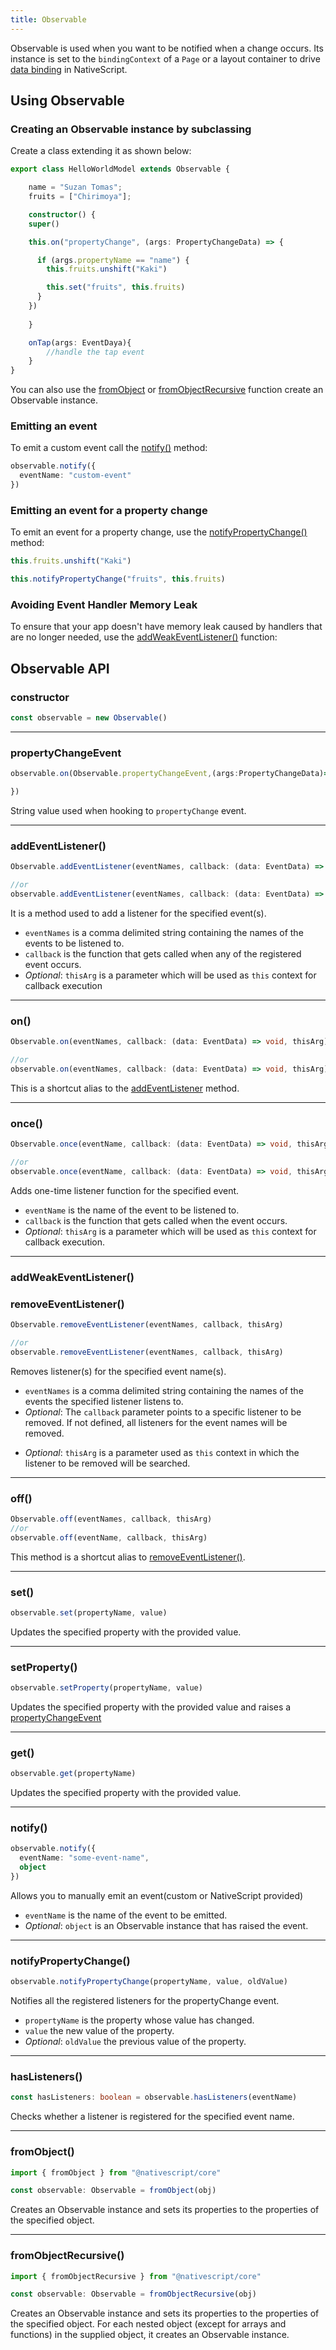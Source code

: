 ```yaml
---
title: Observable
---
```


Observable is used when you want to be notified when a change occurs. Its instance is set to the `bindingContext` of a `Page` or a layout container to drive [data binding]() in NativeScript. 

## Using Observable

### Creating an Observable instance by subclassing

Create a class extending it as shown below:

<!-- tabs: main-page-model -->
```ts
export class HelloWorldModel extends Observable {

    name = "Suzan Tomas";
    fruits = ["Chirimoya"];

    constructor() {
    super()

    this.on("propertyChange", (args: PropertyChangeData) => {

      if (args.propertyName == "name") {
        this.fruits.unshift("Kaki")

        this.set("fruits", this.fruits)
      }
    })
      
    }

    onTap(args: EventDaya){
        //handle the tap event
    }
}
```

You can also use the [fromObject](#fromobject) or [fromObjectRecursive](#fromobjectrecursive) function create an Observable instance.


### Emitting an event

To emit a custom event call the [notify()](#notify) method:

```ts
observable.notify({
  eventName: "custom-event"
})
```

### Emitting an event for a property change

To emit an event for a property change, use the [notifyPropertyChange()](#notifypropertychange) method:

```ts
this.fruits.unshift("Kaki")

this.notifyPropertyChange("fruits", this.fruits)
```

### Avoiding Event Handler Memory Leak
To ensure that your app doesn't have memory leak caused by handlers that are no longer needed, use the [addWeakEventListener()](#addweakeventlistener) function:

<!-- TODO: Add a working example -->

## Observable API

### constructor

```ts
const observable = new Observable()
```

---

### propertyChangeEvent
```ts
observable.on(Observable.propertyChangeEvent,(args:PropertyChangeData)=>{

})
```

String value used when hooking to `propertyChange` event.

---
### addEventListener()

```ts
Observable.addEventListener(eventNames, callback: (data: EventData) => void, thisArg)

//or
observable.addEventListener(eventNames, callback: (data: EventData) => void, thisArg)
```
It is a method used to add a listener for the specified event(s).

- `eventNames` is a comma delimited string containing the names of the events to be listened to.
- `callback` is the function that gets called when any of the registered event occurs.
- _Optional_: `thisArg` is a parameter which will be used as `this` context for callback execution

---

### on()
```ts
Observable.on(eventNames, callback: (data: EventData) => void, thisArg)

//or
observable.on(eventNames, callback: (data: EventData) => void, thisArg)
```
This is a shortcut alias to the [addEventListener](#addeventlistener) method.

---

### once()
```ts
Observable.once(eventName, callback: (data: EventData) => void, thisArg)

//or
observable.once(eventName, callback: (data: EventData) => void, thisArg)
```

Adds one-time listener function for the specified event.
- `eventName` is the name of the event to be listened to.
- `callback` is the function that gets called when the event occurs.
- _Optional_: `thisArg` is a parameter which will be used as `this` context for callback execution.

---
### addWeakEventListener()
### removeEventListener()

```ts
Observable.removeEventListener(eventNames, callback, thisArg)

//or 
observable.removeEventListener(eventNames, callback, thisArg)
```

Removes listener(s) for the specified event name(s).
- `eventNames` is a comma delimited string containing the names of the events the specified listener listens to.
- _Optional_: The `callback` parameter points to a specific listener to be removed. If not defined, all listeners for the event names will be removed.
<!-- Is the following definition correct -->
- _Optional_: `thisArg` is a parameter used as `this` context in which the listener to be removed will be searched. 

---
### off()

```ts
Observable.off(eventNames, callback, thisArg)
//or
observable.off(eventName, callback, thisArg)
```
This method is a shortcut alias to [removeEventListener()](#removeeventlistener).

---

### set()

```ts
observable.set(propertyName, value)
```

Updates the specified property with the provided value.

---

### setProperty()

```ts
observable.setProperty(propertyName, value)
```

Updates the specified property with the provided value and raises a [propertyChangeEvent](#propertychangeevent) 

---

### get()

```ts
observable.get(propertyName)
```

Updates the specified property with the provided value.

---

### notify()

```ts
observable.notify({
  eventName: "some-event-name",
  object
})
```

Allows you to manually emit an event(custom or NativeScript provided)
- `eventName` is the name of the event to be emitted.
- _Optional_: `object` is an Observable instance that has raised the event.
---

### notifyPropertyChange()

```ts
observable.notifyPropertyChange(propertyName, value, oldValue)
```

Notifies all the registered listeners for the propertyChange event.
- `propertyName` is the property whose value has changed.
- `value` the new value of the property.
- _Optional_: `oldValue` the previous value of the property.
---


### hasListeners()
```ts
const hasListeners: boolean = observable.hasListeners(eventName)
```

Checks whether a listener is registered for the specified event name.

---

### fromObject()
```ts
import { fromObject } from "@nativescript/core"

const observable: Observable = fromObject(obj)
```

Creates an Observable instance and sets its properties to the properties of the specified object.

---

### fromObjectRecursive()
```ts
import { fromObjectRecursive } from "@nativescript/core"

const observable: Observable = fromObjectRecursive(obj)
```

Creates an Observable instance and sets its properties to the properties of the specified object. For each nested object (except for arrays and functions) in the supplied object, it creates an Observable instance.

